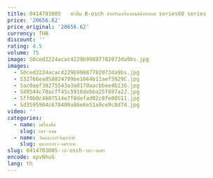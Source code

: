 ```yaml
---
title: 0414703005   หัวปั๊ม B-osch สําหรับเครื่องยนต์ดีทรอยต์ series60 series
price: '20656.62'
price_original: '20656.62'
currency: THB
discount: ''
rating: 4.5
volume: 75
image: S0ced2224acac4229b99887782073da9bs.jpg
images:
  - S0ced2224acac4229b99887782073da9bs.jpg
  - S32766ea858824799be1664b11aef5929C.jpg
  - Sac0aef30275543a3a8170aacbbee4b13G.jpg
  - S49544c70acff45c5916debba25f897a2J.jpg
  - Sff0b0c4687514e7f8defad02c8fe00511.jpg
  - Sd3595904c678409a86e6e51a9ce9c8d7d.jpg
video: ''
categories:
  - name: เครื่องมือ
    slug: เคร-องม
  - name: วัดและการวิเคราะห์
    slug: ดและการว-เคราะห
slug: 0414703005-วป-osch-าหร-บเคร
encode: opvNhuG
lang: th
---
```

  